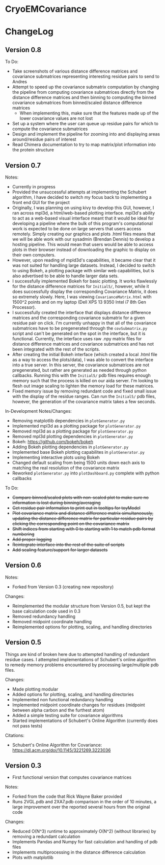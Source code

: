 # CryoEMCovariance


ChangeLog
=========

Version 0.8
-----------
To Do:

- Take screenshots of various distance difference matrices
  and covariance submatrices representing interesting residue pairs to
  send to Andres
- Attempt to speed up the covariance submatrix computation by changing
  the pipeline from computing covariance submatrices directly from the
  distance difference matrices and then binning to computing the binned
  covariance submatrices from binned/scaled distance difference matrices
  - When implementing this, make sure that the features made up of the 
    lower covariance values are not lost
- Set up a system where the user can queue up residue pairs for which to
  compute the covariance submatrices
- Design and implement the pipeline for zooming into and displaying
  areas around/residue pairs of interest
- Read Chimera documentation to try to map matrix/plot information into
  the protein structure

Version 0.7
-----------
Notes:

- Currently in progress
- Provided the unsuccessful attempts at implementing the Schubert algorithm,
  I have decided to switch my focus back to implementing a front end GUI
  for the project
- Originally, I was planning on using kivy to develop this GUI, however, I
  ran across mpl3d, a html/web-based plotting interface. mpl3d's ability
  to act as a web-based visual interface meant that it would be ideal for
  developing a pipeline where the bulk of this program's computational work
  is expected to be done on large servers that users access remotely. 
  Simply creating our graphics and plots .html files means that we will be 
  able work with our sysadmin (Brendan Dennis) to develop a hosting 
  pipeline. This would mean that users would be able to access plots in
  their browser instead of downloading the graphic to display on their
  own computers.
- However, upon reading of mpld3d's capabilities, it became clear that
  it was not suited for handling large datasets. Instead, I decided
  to switch to using Bokeh, a plotting package with similar web 
  capabilities, but is also advertised to be able to handle larger
  data sets.
- I successfully implemented Bokeh for basic plotting. It works flawlessly
  for the distance difference matrices for `Initial5/`, however, while it
  does successfully display the corresponding Covariance Matrix, it does so
  extremely slowly. Here, I was viewing `CovarianceMatrix.html` with 1500^2
  points and on my laptop (Dell XPS 13 9350 Intel i7 8th Gen Processor).
- I successfully created the interface that displays distance difference
  matrices and the corresponding covariance submatrix for a given residue pair
  on click. I'm currently unhappy in that all of the covariance submatrices
  have to be pregenerated through the `covSubmatrix.py` script and can't be
  generated on the spot in the interface, but it is functional. Currently,
  the interface uses raw .npy matrix files for distance difference matrices
  and covariance submatrices and has not been integrated with the rest of the
  scripts.
- After creating the initial Bokeh interface (which created a local .html file
  as a way to access the plots/data), I was able to convert the interface into
  a true server. In this server, the covariance submatrices are not 
  pregenerated, but rather are generated as needed through python callbacks.
  Running this with the `Initial5/` pdb files requires enough memory such that
  the process is killed on our aida server. I'm looking to flesh out image
  scaling to lighten the memory load for these matrices.
- Fixed memory issue by removing redundant code and fixed small issue with the
  display of the residue ranges. Can run the `Initial5/` pdb files, however,
  the generation of the covariance matrix takes a few seconds.

In-Development Notes/Changes:

- Removing matplotlib dependencies in `plotGenerator.py`
- Implemented mpl3d as a plotting package for `plotGenerator.py`
- Removed mpl3d as a plotting package for `plotGenerator.py`
- Removed mpl3d plotting dependencies in `plotGenerator.py`
- Bokeh: https://github.com/bokeh/bokeh
- Adding Bokeh plotting dependencies in `plotGenerator.py`
- Implemented base Bokeh plotting capabilites in `plotGenerator.py`
- Implementing interactive plots using Bokeh
- Changed default scaling from being 1500 units down each axis to
  matching the real resolution of the covariance matrix
- Reworked `plotGenerator.py` into `plotDashboard.py` complete with python
  callbacks

To Do:

- ~~Compare binned/scaled plots with non-scaled plot to make sure no 
  information is lost during binning/averaging~~
- ~~Get residue pair information to print out in tooltips for toyModel~~
- ~~Plot covariance matrix and distance difference matrix simultaneously,
  updating the distance difference matrix for particular residue pairs
  by clicking the corresponding point on the covariance matrix~~
- ~~Shift indices from starting with 0 to starting with 1 to match pdb format
  numbering~~
- ~~Add proper logging~~
- ~~Reintegrate interface into the rest of the suite of scripts~~
- ~~Add scaling feature/support for larger datasets~~

Version 0.6
-----------
Notes:

- Forked from Version 0.3 (creating new repository)

Changes:

- Reimplemented the modular structure from Version 0.5, but kept the
  base calculation code used in 0.3 
- Removed redundancy handling
- Removed midpoint coordinate handling
- Reimplemented options for plotting, scaling, and handling directories

Version 0.5
-----------
Things are kind of broken here due to attempted handling of 
redundant residue cases. I attempted implementations of Schubert's online
algorithm to remedy memory problems encountered by processing large/multiple
pdb files.

Changes:

- Made plotting modular
- Added options for plotting, scaling, and handling directories
- Implemented non functional redundancy handling
- Implemented midpoint coordinate changes for residues (midpoint
  between alpha carbon and the furthest atom)
- Added a simple testing suite for covariance algorithms
- Started implementations of Schubert's Online Algorithm (currently
  does not pass tests)

Citations:
    
- Schubert's Online Algorithm for Covariance: 
  https://dl.acm.org/doi/10.1145/3221269.3223036

Version 0.3
-----------
- First functional version that computes covariance matrices

Notes:

- Forked from the code that Rick Wayne Baker provided
- Runs 2VGL.pdb and 2XA7.pdb comparison in the order of 10 minutes,
  a large improvement over the reported several hours from the original
  code

Changes:

- Reduced O(N^3) runtime to approximately O(N^2) (without libraries) 
  by removing a redundant calculation
- Implements Pandas and Numpy for fast calculation and handling of pdb 
  files
- Implements multiprocessing in the distance difference calculation
- Plots with matplotlib
